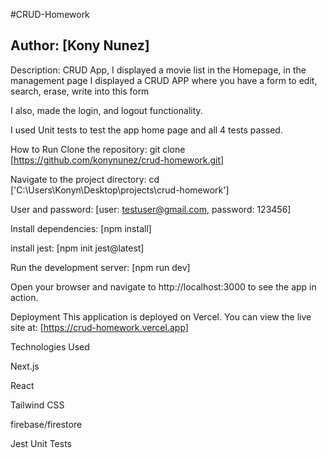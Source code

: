 #CRUD-Homework


## Author: [Kony Nunez]


Description: 
CRUD App, I displayed a movie list in the Homepage, in the management page I displayed a CRUD APP where you have a form to edit, search, erase, write into this form

I also, made the login, and logout functionality.

I used Unit tests to test the app home page and all 4 tests passed.

How to Run
Clone the repository: git clone [https://github.com/konynunez/crud-homework.git]

Navigate to the project directory: cd ['C:\\Users\\Konyn\\Desktop\\projects\\crud-homework']

User and password: [user: testuser@gmail.com, password: 123456]

Install dependencies: [npm install]

install jest: [npm init jest@latest]

Run the development server: [npm run dev]

Open your browser and navigate to http://localhost:3000 to see the app in action.

Deployment
This application is deployed on Vercel. You can view the live site at: [https://crud-homework.vercel.app]

Technologies Used

Next.js

React

Tailwind CSS

firebase/firestore

Jest Unit Tests
